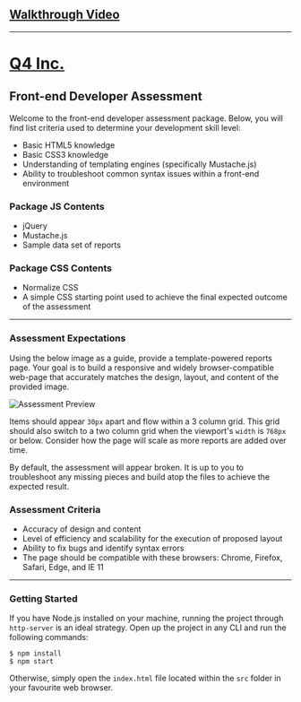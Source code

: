## [Walkthrough Video](https://share.cloudrumble.ca/s/xaiwS9ZaZFAQyzp)



***

# [Q4 Inc.](https://q4inc.com/)

## Front-end Developer Assessment

Welcome to the front-end developer assessment package.
Below, you will find list criteria used to determine your development skill level:

- Basic HTML5 knowledge
- Basic CSS3 knowledge
- Understanding of templating engines (specifically Mustache.js)
- Ability to troubleshoot common syntax issues within a front-end environment

### Package JS Contents

- jQuery
- Mustache.js
- Sample data set of reports

### Package CSS Contents

- Normalize CSS
- A simple CSS starting point used to achieve the final expected outcome of the assessment


----

### Assessment Expectations

Using the below image as a guide, provide a template-powered reports page.
Your goal is to build a responsive and widely browser-compatible web-page
that accurately matches the design, layout, and content of the provided image.

![Assessment Preview](./src/images/preview.png)

Items should appear `30px` apart and flow within a 3 column grid. This grid
should also switch to a two column grid when the viewport's `width` is `768px`
or below. Consider how the page will scale as more reports are added over time.

By default, the assessment will appear broken.
It is up to you to troubleshoot any missing pieces and build atop the files
to achieve the expected result.

### Assessment Criteria

- Accuracy of design and content
- Level of efficiency and scalability for the execution of proposed layout
- Ability to fix bugs and identify syntax errors
- The page should be compatible with these browsers: Chrome, Firefox, Safari, Edge, and IE 11

---

### Getting Started

If you have Node.js installed on your machine, running the
project through `http-server` is an ideal strategy. Open up the project
in any CLI and run the following commands:

```
$ npm install
$ npm start
```

Otherwise, simply open the `index.html` file located within the `src` folder
in your favourite web browser.
